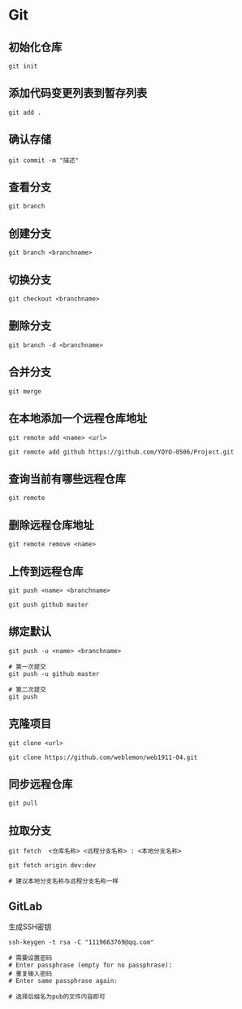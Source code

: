 # Git

## 初始化仓库
```shell
git init 
```

## 添加代码变更列表到暂存列表
```shell
git add .
```

## 确认存储
```shell
git commit -m "描述"
```

## 查看分支
```shell
git branch
```

## 创建分支
```shell
git branch <branchname>
```

## 切换分支
```shell
git checkout <branchname>
```

## 删除分支
```shell
git branch -d <branchname>
```

## 合并分支
```shell
git merge
```

## 在本地添加一个远程仓库地址
```shell
git remote add <name> <url>

git remote add github https://github.com/YOYO-0506/Project.git
```

## 查询当前有哪些远程仓库
```shell
git remote
```

## 删除远程仓库地址
```shell
git remote remove <name>
```

## 上传到远程仓库
```shell
git push <name> <branchname>

git push github master
```

## 绑定默认
```shell
git push -u <name> <branchname> 

# 第一次提交
git push -u github master

# 第二次提交
git push 
```

## 克隆项目
```shell
git clone <url>

git clone https://github.com/weblemon/web1911-04.git
```
## 同步远程仓库
```shell
git pull 
```

## 拉取分支
```shell
git fetch  <仓库名称> <远程分支名称> : <本地分支名称>

git fetch origin dev:dev

# 建议本地分支名称与远程分支名称一样
```

## GitLab

生成SSH密钥
```shell
ssh-keygen -t rsa -C "1119663769@qq.com"

# 需要设置密码
# Enter passphrase (empty for no passphrase): 
# 重复输入密码
# Enter same passphrase again: 

# 选择后缀名为pub的文件内容即可
```
